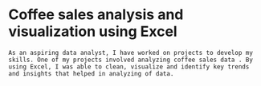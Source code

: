 # Coffee sales analysis and visualization using Excel

    As an aspiring data analyst, I have worked on projects to develop my skills. One of my projects involved analyzing coffee sales data . By using Excel, I was able to clean, visualize and identify key trends and insights that helped in analyzing of data.